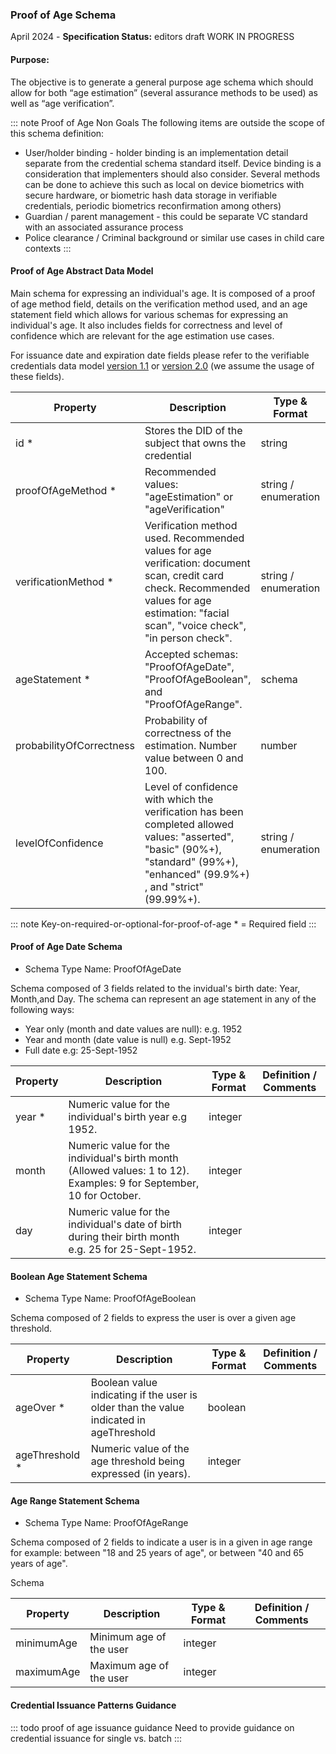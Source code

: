 ### Proof of Age Schema

April 2024 - **Specification Status:** editors draft WORK IN PROGRESS

#### Purpose: 
The objective is to generate a general purpose age schema which should allow for both “age estimation” (several assurance methods to be used) as well as “age verification”.

::: note Proof of Age Non Goals
  The following items are outside the scope of this schema definition:

  - User/holder binding - holder binding is an implementation detail separate from the credential schema standard itself. Device binding is a consideration that implementers should also consider. Several methods can be done to achieve this such as local on device biometrics with secure hardware, or biometric hash data storage in verifiable credentials, periodic biometrics reconfirmation among others)
  - Guardian / parent management - this could be separate VC standard with an associated assurance process
  - Police clearance / Criminal background or similar use cases in child care contexts
:::

#### Proof of Age Abstract Data Model

Main schema for expressing an individual's age. It is composed of a proof of age method field, details on the verification method used, and an age statement field which allows for various schemas for expressing an individual's age. It also includes fields for correctness and level of confidence which are relevant for the age estimation use cases.

For issuance date and expiration date fields please refer to the verifiable credentials data model [version 1.1](https://www.w3.org/TR/vc-data-model/) or [version 2.0](https://www.w3.org/TR/vc-data-model-2.0/) (we assume the usage of these fields).

| Property              | Description                                                                                                                                                                    | Type & Format        | Definition / Comments                                        |
|-----------------------|--------------------------------------------------------------------------------------------------------------------------------------------------------------------------------|----------------------|--------------------------------------------------------------|
| id  \*                | Stores the DID of the subject that owns the credential                                                                                                                         | string               | Definition: https://www.w3.org/TR/vc-data-model/#identifiers |
| proofOfAgeMethod \*             | Recommended values: "ageEstimation" or "ageVerification"                                                                                                                        | string / enumeration |                                                              |
| verificationMethod \* | Verification method used. Recommended values for age verification: document scan, credit card check. Recommended values for age estimation: "facial scan", "voice check", "in person check". | string / enumeration |                                                              |
| ageStatement \*   | Accepted schemas: "ProofOfAgeDate", "ProofOfAgeBoolean", and "ProofOfAgeRange".                                                                                          | schema |   This could be implemented using the "anyOf" keyword when using json schemas.               |
| probabilityOfCorrectness | Probability of correctness of the estimation. Number value between 0 and 100.                                                                                                                                                                        | number               |                                                              |
| levelOfConfidence        | Level of confidence with which the verification has been completed allowed values: "asserted", "basic" (90%+), "standard" (99%+), "enhanced" (99.9%+) , and "strict" (99.99%+).  | string / enumeration   |   Refer to  [IS0/IEC 27566 – Age assurance systems](https://www.iso.org/standard/88143.html) - for more details.                    |


::: note Key-on-required-or-optional-for-proof-of-age
  \* = Required field
:::

#### Proof of Age Date Schema

- Schema Type Name: ProofOfAgeDate

Schema composed of 3 fields related to the invidual's birth date: Year, Month,and Day. The schema can represent an age statement in any of the following ways:

- Year only (month and date values are null): e.g. 1952
- Year and month (date value is null) e.g. Sept-1952
- Full date e.g: 25-Sept-1952


| Property  | Description                                                         | Type & Format | Definition / Comments |
|-----------|---------------------------------------------------------------------|---------------|-----------------------|
| year \* | Numeric value for the individual's birth year e.g 1952. | integer       |                       |
| month | Numeric value for the individual's birth month (Allowed values: 1 to 12). Examples: 9 for September, 10 for October. | integer       |                       |
| day | Numeric value for the individual's date of birth during their birth month e.g. 25 for 25-Sept-1952. | integer       |                       |

#### Boolean Age Statement Schema

- Schema Type Name: ProofOfAgeBoolean

Schema composed of 2 fields to express the user is over a given age threshold.

| Property  | Description                                                         | Type & Format | Definition / Comments |
|-----------------|---------------------------------------------------------------------|---------------|-----------------------|
| ageOver \*      | Boolean value indicating if the user is older than the value indicated in ageThreshold | boolean       |                       |
| ageThreshold \* | Numeric value of the age threshold being expressed (in years). | integer       |                       |

#### Age Range Statement Schema

- Schema Type Name: ProofOfAgeRange

Schema composed of 2 fields to indicate a user is in a given in age range for example: between "18 and 25 years of age", or between "40 and 65 years of age".

Schema 

| Property                 | Description                                                                                                                                                                                                                                                                       | Type & Format        | Definition / Comments                  |
|--------------------------|-----------------------------------------------------------------------------------------------------------------------------------------------------------------------------------------------------------------------------------------------------------------------------------|----------------------|--------------------------------------------------------------|
| minimumAge               | Minimum age of the user                                                                                                                                                                                                                    | integer              |                                                              |
| maximumAge               | Maximum age of the user                                                                                                                                                                                                                    | integer              |                                                              |



#### Credential Issuance Patterns Guidance

::: todo proof of age issuance guidance
  Need to provide guidance on credential issuance for single vs. batch
:::
